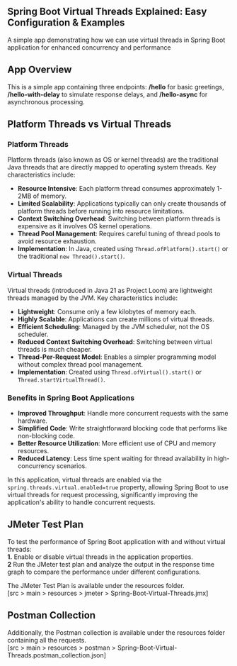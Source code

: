 ## Spring Boot Virtual Threads Explained: Easy Configuration & Examples

A simple app demonstrating how we can use virtual threads in Spring Boot application for enhanced concurrency and
performance

## App Overview

This is a simple app containing three endpoints: **/hello** for basic greetings, **/hello-with-delay** to simulate
response delays, and **/hello-async** for asynchronous processing.

## Platform Threads vs Virtual Threads

### Platform Threads

Platform threads (also known as OS or kernel threads) are the traditional Java threads that are directly mapped to
operating system threads. Key characteristics include:

- **Resource Intensive**: Each platform thread consumes approximately 1-2MB of memory.
- **Limited Scalability**: Applications typically can only create thousands of platform threads before running into
  resource limitations.
- **Context Switching Overhead**: Switching between platform threads is expensive as it involves OS kernel operations.
- **Thread Pool Management**: Requires careful tuning of thread pools to avoid resource exhaustion.
- **Implementation**: In Java, created using `Thread.ofPlatform().start()` or the traditional `new Thread().start()`.

### Virtual Threads

Virtual threads (introduced in Java 21 as Project Loom) are lightweight threads managed by the JVM. Key characteristics
include:

- **Lightweight**: Consume only a few kilobytes of memory each.
- **Highly Scalable**: Applications can create millions of virtual threads.
- **Efficient Scheduling**: Managed by the JVM scheduler, not the OS scheduler.
- **Reduced Context Switching Overhead**: Switching between virtual threads is much cheaper.
- **Thread-Per-Request Model**: Enables a simpler programming model without complex thread pool management.
- **Implementation**: Created using `Thread.ofVirtual().start()` or `Thread.startVirtualThread()`.

### Benefits in Spring Boot Applications

- **Improved Throughput**: Handle more concurrent requests with the same hardware.
- **Simplified Code**: Write straightforward blocking code that performs like non-blocking code.
- **Better Resource Utilization**: More efficient use of CPU and memory resources.
- **Reduced Latency**: Less time spent waiting for thread availability in high-concurrency scenarios.

In this application, virtual threads are enabled via the `spring.threads.virtual.enabled=true` property, allowing Spring
Boot to use virtual threads for request processing, significantly improving the application's ability to handle
concurrent requests.

## JMeter Test Plan

To test the performance of Spring Boot application with and without virtual threads:
<br/>**1.** Enable or disable virtual threads in the application properties.
<br/>**2** Run the JMeter test plan and analyze the output in the response time graph to compare the performance under
different configurations.

The JMeter Test Plan is available under the resources folder.
<br/>[src > main > resources > jmeter > Spring-Boot-Virtual-Threads.jmx]

## Postman Collection

Additionally, the Postman collection is available under the resources folder containing all the requests.
<br/>[src > main > resources > postman > Spring-Boot-Virtual-Threads.postman_collection.json]
